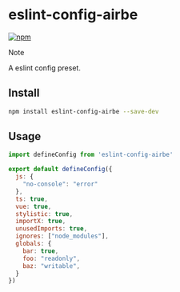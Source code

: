 # eslint-config-airbe

[![npm](https://img.shields.io/npm/v/eslint-config-airbe)](https://npmjs.com/package/eslint-config-airbe)


> [!NOTE]
> A eslint config preset.

## Install

```bash
npm install eslint-config-airbe --save-dev
```

## Usage

```js
import defineConfig from 'eslint-config-airbe'

export default defineConfig({
  js: {
    "no-console": "error"
  },
  ts: true,
  vue: true,
  stylistic: true,
  importX: true,
  unusedImports: true,
  ignores: ["node_modules"],
  globals: {
    bar: true,
    foo: "readonly",
    baz: "writable",
  }
})
```

